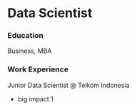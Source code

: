 # Data Scientist

### Education
Business, MBA

### Work Experience
Junior Data Scientist @ Telkom Indonesia
- big impact 1
